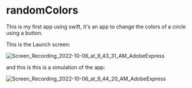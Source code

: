 # randomColors

This is my first app using swift, it's an app to change the colors of a circle using a button.

This is the Launch screen:

![Screen_Recording_2022-10-06_at_9_43_31_AM_AdobeExpress](https://user-images.githubusercontent.com/68169750/194344332-9b823100-808b-4459-92e8-036d20890a30.gif)


and this is this is a simulation of the app:

![Screen_Recording_2022-10-06_at_9_44_20_AM_AdobeExpress](https://user-images.githubusercontent.com/68169750/194344629-38edb785-f24f-4ccc-8a68-d450fe53c01f.gif)
